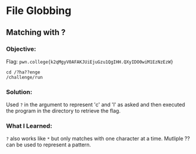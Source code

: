 # File Globbing
## Matching with ?

### Objective: 

Flag: `pwn.college{k2qMgyV0AFAKJUiEjuGzu1QgIHH.QXyIDO0wiM1EzNzEzW}`

```
cd /?ha??enge
/challenge/run
```

### Solution:

Used `?` in the argument to represent 'c' and 'l' as asked and then executed the program in the directory to retrieve the flag.

### What I Learned: 

`?` also works like `*` but only matches with one character at a time. Mutliple ?? can be used to represent a pattern.
